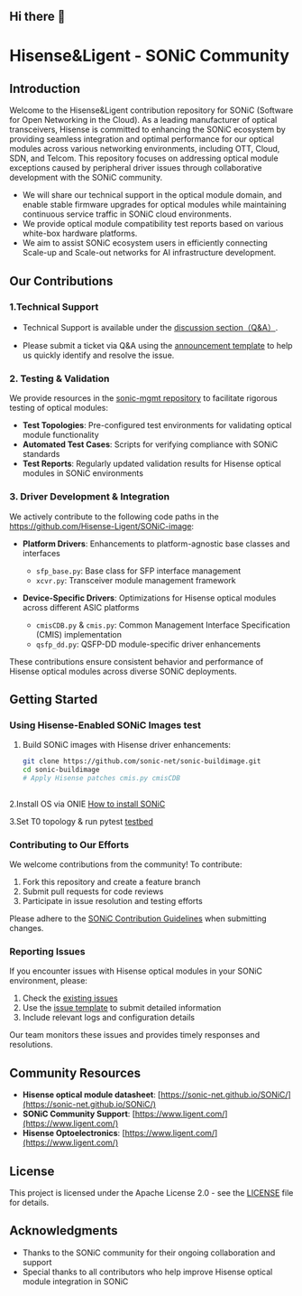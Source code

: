 ## Hi there 👋

# Hisense&Ligent - SONiC Community 

## Introduction

Welcome to the Hisense&Ligent contribution repository for SONiC (Software for Open Networking in the Cloud). As a leading manufacturer of optical transceivers,
Hisense is committed to enhancing the SONiC ecosystem by providing seamless integration and optimal performance for our optical modules across various networking environments, including OTT, Cloud, SDN, and Telcom.
This repository focuses on addressing optical module exceptions caused by peripheral driver issues through collaborative development with the SONiC community. 
- We will share our technical support in the optical module domain, and enable stable firmware upgrades for optical modules while maintaining continuous service traffic in SONiC cloud environments.
- We provide optical module compatibility test reports based on various white-box hardware platforms.
- We aim to assist SONiC ecosystem users in efficiently connecting Scale-up and Scale-out networks for AI infrastructure development. 


## Our Contributions


### 1.Technical Support

- Technical Support is available under the [discussion section（Q&A）](https://github.com/orgs/Hisense-Ligent/discussions).

- Please submit a ticket via Q&A using the [announcement template](https://github.com/orgs/Hisense-Ligent/discussions/1) to help us quickly identify and resolve the issue.

### 2. Testing & Validation

We provide resources in the [sonic-mgmt repository](https://github.com/sonic-net/sonic-mgmt) to facilitate rigorous testing of optical modules:

- **Test Topologies**: Pre-configured test environments for validating optical module functionality
- **Automated Test Cases**: Scripts for verifying compliance with SONiC standards
- **Test Reports**: Regularly updated validation results for Hisense optical modules in SONiC environments

### 3. Driver Development & Integration

We actively contribute to the following code paths in the https://github.com/Hisense-Ligent/SONiC-image:

- **Platform Drivers**: Enhancements to platform-agnostic base classes and interfaces
  - `sfp_base.py`: Base class for SFP interface management
  - `xcvr.py`: Transceiver module management framework

- **Device-Specific Drivers**: Optimizations for Hisense optical modules across different ASIC platforms
  - `cmisCDB.py` & `cmis.py`: Common Management Interface Specification (CMIS) implementation
  - `qsfp_dd.py`: QSFP-DD module-specific driver enhancements

These contributions ensure consistent behavior and performance of Hisense optical modules across diverse SONiC deployments.

## Getting Started

### Using Hisense-Enabled SONiC Images test

1. Build SONiC images with Hisense driver enhancements:
   ```bash
   git clone https://github.com/sonic-net/sonic-buildimage.git
   cd sonic-buildimage
   # Apply Hisense patches cmis.py cmisCDB
  
   ```
2.Install OS via ONIE [How to install SONiC ](https://github.com/hisense-optoelectronics/sonic/issues)
  

3.Set T0 topology & run pytest  [testbed](https://github.com/hisense-optoelectronics/sonic/issues)

### Contributing to Our Efforts

We welcome contributions from the community! To contribute:

1. Fork this repository and create a feature branch
2. Submit pull requests for code reviews
3. Participate in issue resolution and testing efforts

Please adhere to the [SONiC Contribution Guidelines](https://github.com/sonic-net/SONiC/blob/master/CONTRIBUTING.md) when submitting changes.

### Reporting Issues

If you encounter issues with Hisense optical modules in your SONiC environment, please:

1. Check the [existing issues](https://github.com/hisense-optoelectronics/sonic/issues)
2. Use the [issue template](https://github.com/hisense-optoelectronics/sonic/issues/new) to submit detailed information
3. Include relevant logs and configuration details

Our team monitors these issues and provides timely responses and resolutions.

## Community Resources

- **Hisense optical module datasheet**: [https://sonic-net.github.io/SONiC/](https://sonic-net.github.io/SONiC/)
- **SONiC Community Support**: [https://www.ligent.com/](https://www.ligent.com/)
- **Hisense Optoelectronics**: [https://www.ligent.com/](https://www.ligent.com/)

## License

This project is licensed under the Apache License 2.0 - see the [LICENSE](https://github.com/sonic-net/SONiC/blob/master/LICENSE) file for details.

## Acknowledgments

- Thanks to the SONiC community for their ongoing collaboration and support
- Special thanks to all contributors who help improve Hisense optical module integration in SONiC
